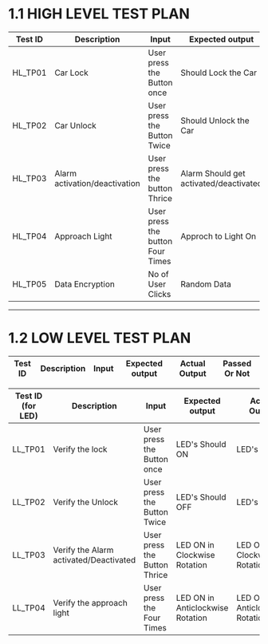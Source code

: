 # 1.1 HIGH LEVEL TEST PLAN

| Test ID | Description | Input | Expected output | Actual Output | 
| --- | --- | --- | --- | --- | 
| HL_TP01 | Car Lock | User press the Button once | Should Lock the Car |  Car locked  | 
| HL_TP02 | Car Unlock |  User press the Button Twice | Should Unlock the Car   |  Car unlocked  | 
| HL_TP03 | Alarm activation/deactivation | User  press the button Thrice | Alarm Should get activated/deactivated | Alarm activated/deactivated | 
| HL_TP04 | Approach Light | User press the button Four Times | Approch to Light On | Approach Light On | 
| HL_TP05 | Data Encryption | No of User Clicks | Random Data | Random Data | 

---
# 1.2 LOW LEVEL TEST PLAN

| Test ID | Description | Input | Expected output | Actual Output | Passed Or Not |
| --- | --- | --- | --- | --- | --- |

| Test ID (for LED)| Description | Input | Expected output | Actual Output | passed/not |
| --- | --- | --- | --- | --- | --- |
| LL_TP01 | Verify the lock| User press the Button once |  LED's Should ON | LED's ON |  |
| LL_TP02 | Verify the Unlock | User press the Button Twice |  LED's Should OFF |  LED's OFF |  |
| LL_TP03 | Verify the Alarm activated/Deactivated | User press the Button Thrice | LED ON in Clockwise Rotation | LED ON in Clockwise Rotation | | 
| LL_TP04 | Verify the approach light | User press the Four Times |LED ON in Anticlockwise Rotation | LED ON in  Anticlockwise Rotation |  |
